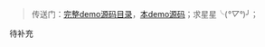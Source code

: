 > 传送门：[完整demo源码目录](https://github.com/jiaoyanlin/svgAnimationDemo)，[本demo源码](https://github.com/jiaoyanlin/svgAnimationDemo/blob/master/demos/04_%E8%B7%AF%E5%BE%84%E8%B7%9F%E9%9A%8F%E5%8A%A8%E7%94%BB.html)；求星星╰(*°▽°*)╯；

待补充